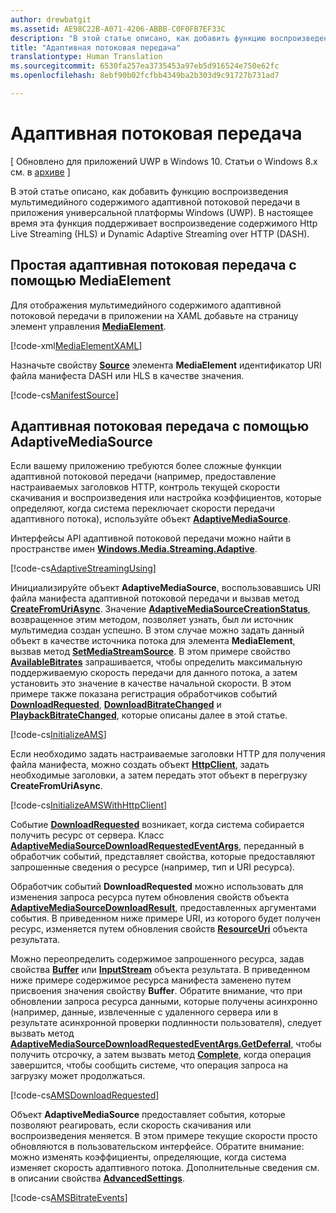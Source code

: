 ```yaml
---
author: drewbatgit
ms.assetid: AE98C22B-A071-4206-ABBB-C0F0FB7EF33C
description: "В этой статье описано, как добавить функцию воспроизведения мультимедийного содержимого адаптивной потоковой передачи в приложения универсальной платформы Windows (UWP). В настоящее время эта функция поддерживает воспроизведение содержимого Http Live Streaming (HLS) и Dynamic Adaptive Streaming over HTTP (DASH)."
title: "Адаптивная потоковая передача"
translationtype: Human Translation
ms.sourcegitcommit: 6530fa257ea3735453a97eb5d916524e750e62fc
ms.openlocfilehash: 8ebf90b02fcfbb4349ba2b303d9c91727b731ad7

---
```


# Адаптивная потоковая передача

\[ Обновлено для приложений UWP в Windows 10. Статьи о Windows 8.x см. в [архиве](http://go.microsoft.com/fwlink/p/?linkid=619132) \]

В этой статье описано, как добавить функцию воспроизведения мультимедийного содержимого адаптивной потоковой передачи в приложения универсальной платформы Windows (UWP). В настоящее время эта функция поддерживает воспроизведение содержимого Http Live Streaming (HLS) и Dynamic Adaptive Streaming over HTTP (DASH).

## Простая адаптивная потоковая передача с помощью MediaElement

Для отображения мультимедийного содержимого адаптивной потоковой передачи в приложении на XAML добавьте на страницу элемент управления [**MediaElement**](https://msdn.microsoft.com/library/windows/apps/br242926).

[!code-xml[MediaElementXAML](./code/AdaptiveStreaming_Win10/cs/MainPage.xaml#SnippetMediaElementXAML)]

Назначьте свойству [**Source**](https://msdn.microsoft.com/library/windows/apps/br227420) элемента **MediaElement** идентификатор URI файла манифеста DASH или HLS в качестве значения.

[!code-cs[ManifestSource](./code/AdaptiveStreaming_Win10/cs/MainPage.xaml.cs#SnippetManifestSource)]

## Адаптивная потоковая передача с помощью AdaptiveMediaSource

Если вашему приложению требуются более сложные функции адаптивной потоковой передачи (например, предоставление настраиваемых заголовков HTTP, контроль текущей скорости скачивания и воспроизведения или настройка коэффициентов, которые определяют, когда система переключает скорости передачи адаптивного потока), используйте объект [**AdaptiveMediaSource**](https://msdn.microsoft.com/library/windows/apps/dn946912).

Интерфейсы API адаптивной потоковой передачи можно найти в пространстве имен [**Windows.Media.Streaming.Adaptive**](https://msdn.microsoft.com/library/windows/apps/dn931279).

[!code-cs[AdaptiveStreamingUsing](./code/AdaptiveStreaming_Win10/cs/MainPage.xaml.cs#SnippetAdaptiveStreamingUsing)]

Инициализируйте объект **AdaptiveMediaSource**, воспользовавшись URI файла манифеста адаптивной потоковой передачи и вызвав метод [**CreateFromUriAsync**](https://msdn.microsoft.com/library/windows/apps/dn931261). Значение [**AdaptiveMediaSourceCreationStatus**](https://msdn.microsoft.com/library/windows/apps/dn946917), возвращенное этим методом, позволяет узнать, был ли источник мультимедиа создан успешно. В этом случае можно задать данный объект в качестве источника потока для элемента **MediaElement**, вызвав метод [**SetMediaStreamSource**](https://msdn.microsoft.com/library/windows/apps/dn299029). В этом примере свойство [**AvailableBitrates**](https://msdn.microsoft.com/library/windows/apps/dn931257) запрашивается, чтобы определить максимальную поддерживаемую скорость передачи для данного потока, а затем установить это значение в качестве начальной скорости. В этом примере также показана регистрация обработчиков событий [**DownloadRequested**](https://msdn.microsoft.com/library/windows/apps/dn931272), [**DownloadBitrateChanged**](https://msdn.microsoft.com/library/windows/apps/dn931269) и [**PlaybackBitrateChanged**](https://msdn.microsoft.com/library/windows/apps/dn931278), которые описаны далее в этой статье.

[!code-cs[InitializeAMS](./code/AdaptiveStreaming_Win10/cs/MainPage.xaml.cs#SnippetInitializeAMS)]

Если необходимо задать настраиваемые заголовки HTTP для получения файла манифеста, можно создать объект [**HttpClient**](https://msdn.microsoft.com/library/windows/apps/dn298639), задать необходимые заголовки, а затем передать этот объект в перегрузку **CreateFromUriAsync**.

[!code-cs[InitializeAMSWithHttpClient](./code/AdaptiveStreaming_Win10/cs/MainPage.xaml.cs#SnippetInitializeAMSWithHttpClient)]

Событие [**DownloadRequested**](https://msdn.microsoft.com/library/windows/apps/dn931272) возникает, когда система собирается получить ресурс от сервера. Класс [**AdaptiveMediaSourceDownloadRequestedEventArgs**](https://msdn.microsoft.com/library/windows/apps/dn946935), переданный в обработчик событий, представляет свойства, которые предоставляют запрошенные сведения о ресурсе (например, тип и URI ресурса).

Обработчик событий **DownloadRequested** можно использовать для изменения запроса ресурса путем обновления свойств объекта [**AdaptiveMediaSourceDownloadResult**](https://msdn.microsoft.com/library/windows/apps/dn946942), предоставленных аргументами события. В приведенном ниже примере URI, из которого будет получен ресурс, изменяется путем обновления свойств [**ResourceUri**](https://msdn.microsoft.com/library/windows/apps/dn931250) объекта результата.

Можно переопределить содержимое запрошенного ресурса, задав свойства [**Buffer**](https://msdn.microsoft.com/library/windows/apps/dn946943) или [**InputStream**](https://msdn.microsoft.com/library/windows/apps/dn931249) объекта результата. В приведенном ниже примере содержимое ресурса манифеста заменено путем присвоения значения свойству **Buffer**. Обратите внимание, что при обновлении запроса ресурса данными, которые получены асинхронно (например, данные, извлеченные с удаленного сервера или в результате асинхронной проверки подлинности пользователя), следует вызвать метод [**AdaptiveMediaSourceDownloadRequestedEventArgs.GetDeferral**](https://msdn.microsoft.com/library/windows/apps/dn946936), чтобы получить отсрочку, а затем вызвать метод [**Complete**](https://msdn.microsoft.com/library/windows/apps/dn946934), когда операция завершится, чтобы сообщить системе, что операция запроса на загрузку может продолжаться.

[!code-cs[AMSDownloadRequested](./code/AdaptiveStreaming_Win10/cs/MainPage.xaml.cs#SnippetAMSDownloadRequested)]

Объект **AdaptiveMediaSource** предоставляет события, которые позволяют реагировать, если скорость скачивания или воспроизведения меняется. В этом примере текущие скорости просто обновляются в пользовательском интерфейсе. Обратите внимание: можно изменять коэффициенты, определяющие, когда система изменяет скорость адаптивного потока. Дополнительные сведения см. в описании свойства [**AdvancedSettings**](https://msdn.microsoft.com/library/windows/apps/mt628697).

[!code-cs[AMSBitrateEvents](./code/AdaptiveStreaming_Win10/cs/MainPage.xaml.cs#SnippetAMSBitrateEvents)]

 

 







<!--HONumber=Jun16_HO4-->


